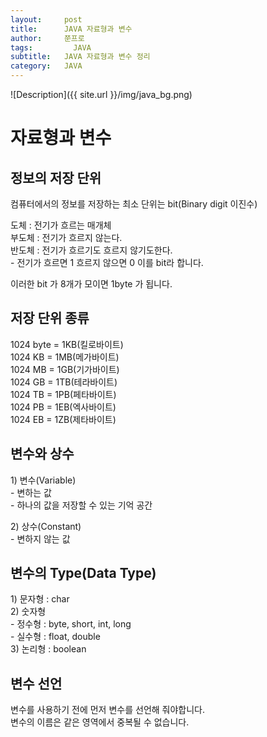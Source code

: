 ```yaml
---
layout:     post
title:      JAVA 자료형과 변수
author:     쭌프로
tags: 		  JAVA
subtitle:   JAVA 자료형과 변수 정리
category:   JAVA
---
```

<!-- Start Writing Below in Markdown -->

![Description]({{ site.url }}/img/java_bg.png)

# 자료형과 변수

## 정보의 저장 단위

<p>
  컴퓨터에서의 정보를 저장하는 최소 단위는 bit(Binary digit 이진수)
</p>

<p>
  도체 : 전기가 흐르는 매개체 <br/>
  부도체 : 전기가 흐르지 않는다. <br/>
  반도체 : 전기가 흐르기도 흐르지 않기도한다. <br/>
  - 전기가 흐르면 1 흐르지 않으면 0 이를 bit라 합니다.
</p>

<p>
  이러한 bit 가 8개가 모이면 1byte 가 됩니다.
</p>

## 저장 단위 종류

<p>
  1024 byte = 1KB(킬로바이트) <br/>
  1024 KB = 1MB(메가바이트) <br/>
  1024 MB = 1GB(기가바이트) <br/>
  1024 GB = 1TB(테라바이트) <br/>
  1024 TB = 1PB(페타바이트) <br/>
  1024 PB = 1EB(엑사바이트) <br/>
  1024 EB = 1ZB(제타바이트)
</p>

## 변수와 상수

<p>
  1) 변수(Variable) <br/>
  - 변하는 값 <br/>
  - 하나의 값을 저장할 수 있는 기억 공간
</p>

<p>
  2) 상수(Constant) <br/>
  - 변하지 않는 값
</p>

## 변수의 Type(Data Type)

<p>
  1) 문자형 : char <br/>
  2) 숫자형 <br/>
  - 정수형 : byte, short, int, long <br/>
  - 실수형 : float, double <br/>
  3) 논리형 : boolean <br/>
</p>

## 변수 선언

<p>
  변수를 사용하기 전에 먼저 변수를 선언해 줘야합니다. <br/>
  변수의 이름은 같은 영역에서 중복될 수 없습니다.
</p>
